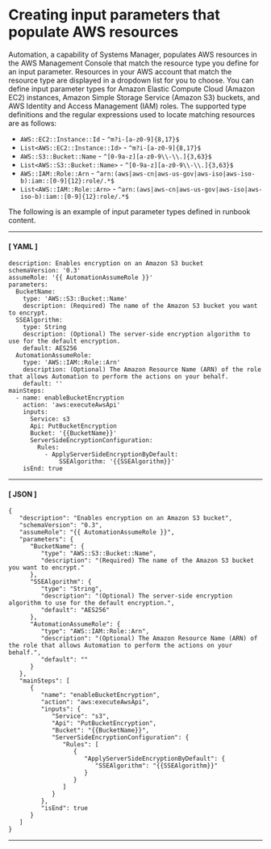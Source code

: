 # Creating input parameters that populate AWS resources<a name="populating-input-parameters"></a>

Automation, a capability of Systems Manager, populates AWS resources in the AWS Management Console that match the resource type you define for an input parameter\. Resources in your AWS account that match the resource type are displayed in a dropdown list for you to choose\. You can define input parameter types for Amazon Elastic Compute Cloud \(Amazon EC2\) instances, Amazon Simple Storage Service \(Amazon S3\) buckets, and AWS Identity and Access Management \(IAM\) roles\. The supported type definitions and the regular expressions used to locate matching resources are as follows:
+ `AWS::EC2::Instance::Id` \- `^m?i-[a-z0-9]{8,17}$`
+ `List<AWS::EC2::Instance::Id>` \- `^m?i-[a-z0-9]{8,17}$`
+ `AWS::S3::Bucket::Name` \- `^[0-9a-z][a-z0-9\\-\\.]{3,63}$`
+ `List<AWS::S3::Bucket::Name>` \- `^[0-9a-z][a-z0-9\\-\\.]{3,63}$`
+ `AWS::IAM::Role::Arn` \- `^arn:(aws|aws-cn|aws-us-gov|aws-iso|aws-iso-b):iam::[0-9]{12}:role/.*$`
+ `List<AWS::IAM::Role::Arn>` \- `^arn:(aws|aws-cn|aws-us-gov|aws-iso|aws-iso-b):iam::[0-9]{12}:role/.*$`

The following is an example of input parameter types defined in runbook content\.

------
#### [ YAML ]

```
description: Enables encryption on an Amazon S3 bucket
schemaVersion: '0.3'
assumeRole: '{{ AutomationAssumeRole }}'
parameters:
  BucketName:
    type: 'AWS::S3::Bucket::Name'
    description: (Required) The name of the Amazon S3 bucket you want to encrypt.
  SSEAlgorithm:
    type: String
    description: (Optional) The server-side encryption algorithm to use for the default encryption.
    default: AES256
  AutomationAssumeRole:
    type: 'AWS::IAM::Role::Arn'
    description: (Optional) The Amazon Resource Name (ARN) of the role that allows Automation to perform the actions on your behalf.
    default: ''
mainSteps:
  - name: enableBucketEncryption
    action: 'aws:executeAwsApi'
    inputs:
      Service: s3
      Api: PutBucketEncryption
      Bucket: '{{BucketName}}'
      ServerSideEncryptionConfiguration:
        Rules:
          - ApplyServerSideEncryptionByDefault:
              SSEAlgorithm: '{{SSEAlgorithm}}'
    isEnd: true
```

------
#### [ JSON ]

```
{
   "description": "Enables encryption on an Amazon S3 bucket",
   "schemaVersion": "0.3",
   "assumeRole": "{{ AutomationAssumeRole }}",
   "parameters": {
      "BucketName": {
         "type": "AWS::S3::Bucket::Name",
         "description": "(Required) The name of the Amazon S3 bucket you want to encrypt."
      },
      "SSEAlgorithm": {
         "type": "String",
         "description": "(Optional) The server-side encryption algorithm to use for the default encryption.",
         "default": "AES256"
      },
      "AutomationAssumeRole": {
         "type": "AWS::IAM::Role::Arn",
         "description": "(Optional) The Amazon Resource Name (ARN) of the role that allows Automation to perform the actions on your behalf.",
         "default": ""
      }
   },
   "mainSteps": [
      {
         "name": "enableBucketEncryption",
         "action": "aws:executeAwsApi",
         "inputs": {
            "Service": "s3",
            "Api": "PutBucketEncryption",
            "Bucket": "{{BucketName}}",
            "ServerSideEncryptionConfiguration": {
               "Rules": [
                  {
                     "ApplyServerSideEncryptionByDefault": {
                        "SSEAlgorithm": "{{SSEAlgorithm}}"
                     }
                  }
               ]
            }
         },
         "isEnd": true
      }
   ]
}
```

------